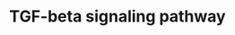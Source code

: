 ---
annotations:
- type: Pathway Ontology
  value: transforming growth factor-beta superfamily mediated signaling pathway
authors:
- N.Gal
- MaintBot
- M.Ramirez
- Ddigles
- L Dupuis
- Eweitz
description: 'The Transforming growth factor beta (TGF&amp;#x3b2;) signaling pathway
  is involved in many cellular processes in both the adult organism and the developing
  embryo including cell growth, cell differentiation, apoptosis, cellular homeostasis
  and other cellular functions. In spite of the wide range of cellular processes that
  the TGF&amp;#x3b2; signaling pathway regulates, the process is relatively simple.
  TGF&amp;#x3b2; superfamily ligands bind to a type II receptor, which recruits and
  phosphorylates a type I receptor. The type I receptor then phosphorylates receptor-regulated
  SMADs (R-SMADs) which can now bind the coSMAD SMAD4. R-SMAD/coSMAD complexes accumulate
  in the nucleus where they act as transcription factors and participate in the regulation
  of target gene expression. (source: [http://en.wikipedia.org/wiki/TGF_beta_signaling_pathway
  WikiPedia]).  Also see: [http://pid.nci.nih.gov/search/pathway_landing.shtml?pathway_id=200110&amp;amp;source=NCI-Nature%20curated&amp;amp;what=graphic&amp;amp;gif=on&amp;amp;ppage=1
  TGF-beta receptor signaling] at the NCI-Nature pathway interaction database.'
last-edited: 2021-05-07
organisms:
- Rattus norvegicus
redirect_from:
- /index.php/Pathway:WP505
- /instance/WP505
schema-jsonld:
- '@context': https://schema.org/
  '@id': https://wikipathways.github.io/pathways/WP505.html
  '@type': Dataset
  creator:
    '@type': Organization
    name: WikiPathways
  description: 'The Transforming growth factor beta (TGF&amp;#x3b2;) signaling pathway
    is involved in many cellular processes in both the adult organism and the developing
    embryo including cell growth, cell differentiation, apoptosis, cellular homeostasis
    and other cellular functions. In spite of the wide range of cellular processes
    that the TGF&amp;#x3b2; signaling pathway regulates, the process is relatively
    simple. TGF&amp;#x3b2; superfamily ligands bind to a type II receptor, which recruits
    and phosphorylates a type I receptor. The type I receptor then phosphorylates
    receptor-regulated SMADs (R-SMADs) which can now bind the coSMAD SMAD4. R-SMAD/coSMAD
    complexes accumulate in the nucleus where they act as transcription factors and
    participate in the regulation of target gene expression. (source: [http://en.wikipedia.org/wiki/TGF_beta_signaling_pathway
    WikiPedia]).  Also see: [http://pid.nci.nih.gov/search/pathway_landing.shtml?pathway_id=200110&amp;amp;source=NCI-Nature%20curated&amp;amp;what=graphic&amp;amp;gif=on&amp;amp;ppage=1
    TGF-beta receptor signaling] at the NCI-Nature pathway interaction database.'
  keywords:
  - Bambi
  - Ctnnb1
  - Fst
  - Fos
  - Tgfb1
  - SKI
  - Runx2
  - Hras
  - Tgif1
  - Spp1
  - ENG
  - Inhba
  - THBS1
  - Tnf
  - Jun
  - Smad3
  - Stat3
  - Zfp423
  - Zeb2
  - Ltbp1
  - Tgfbr2
  - Stat1
  - Crebbp
  - Ifng
  - Zfyve9
  - Smad4
  - Serpine1
  - Mapk3
  - Fkbp1a
  - Ep300
  - Smad2
  - Wnt1
  - Nog
  - Smad9
  - Skil
  - Foxh1
  - Tgfbr1
  - Smad7
  - Bmp4
  - Tcfe3
  - Smad5
  - Runx3
  - Egf
  - Jak1
  - Tgfbr3
  - Smad1
  - Itgb6
  - Smad6
  - Nfkb1
  - Lef1
  - Mapk9
  - Lif
  license: CC0
  name: TGF-beta signaling pathway
seo: CreativeWork
title: TGF-beta signaling pathway
wpid: WP505
---